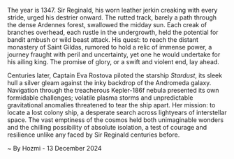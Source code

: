 
The year is 1347.  Sir Reginald, his worn leather jerkin creaking with every stride, urged his destrier onward.  The rutted track, barely a path through the dense Ardennes forest, swallowed the midday sun.  Each creak of branches overhead, each rustle in the undergrowth, held the potential for bandit ambush or wild beast attack.  His quest: to reach the distant monastery of Saint Gildas, rumored to hold a relic of immense power, a journey fraught with peril and uncertainty, yet one he would undertake for his ailing king.  The promise of glory, or a swift and violent end, lay ahead.


Centuries later, Captain Eva Rostova piloted the starship *Stardust*, its sleek hull a silver gleam against the inky backdrop of the Andromeda galaxy.  Navigation through the treacherous Kepler-186f nebula presented its own formidable challenges; volatile plasma storms and unpredictable gravitational anomalies threatened to tear the ship apart.  Her mission: to locate a lost colony ship, a desperate search across lightyears of interstellar space.  The vast emptiness of the cosmos held both unimaginable wonders and the chilling possibility of absolute isolation, a test of courage and resilience unlike any faced by Sir Reginald centuries before.

~ By Hozmi - 13 December 2024
